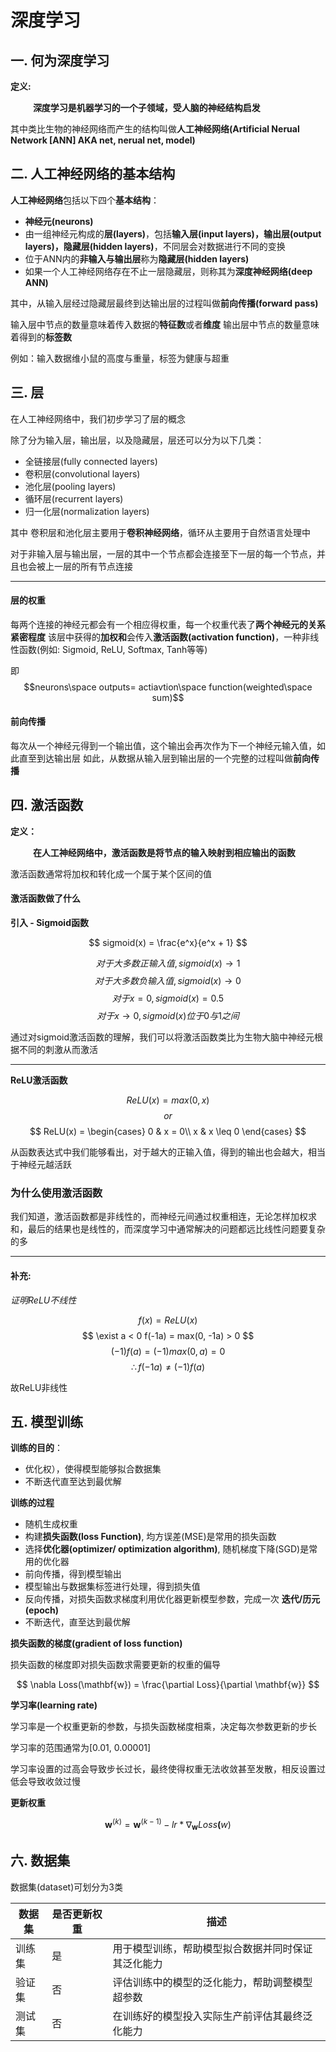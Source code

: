# 深度学习
## 一. 何为深度学习
**定义:**

&emsp; &emsp; **深度学习是机器学习的一个子领域，受人脑的神经结构启发**

其中类比生物的神经网络而产生的结构叫做**人工神经网络(Artificial Nerual Network [ANN] AKA net, nerual net, model)**


## 二. 人工神经网络的基本结构
**人工神经网络**包括以下四个**基本结构**：
- **神经元(neurons)**
- 由一组神经元构成的**层(layers)**，包括**输入层(input layers)，输出层(output layers)，隐藏层(hidden layers)**，不同层会对数据进行不同的变换
- 位于ANN内的**非输入与输出层**称为**隐藏层(hidden layers)**
- 如果一个人工神经网络存在不止一层隐藏层，则称其为**深度神经网络(deep ANN)**

其中，从输入层经过隐藏层最终到达输出层的过程叫做**前向传播(forward pass)**

输入层中节点的数量意味着传入数据的**特征数**或者**维度**
输出层中节点的数量意味着得到的**标签数**

例如：输入数据维小鼠的高度与重量，标签为健康与超重

## 三. 层
在人工神经网络中，我们初步学习了层的概念

除了分为输入层，输出层，以及隐藏层，层还可以分为以下几类：

- 全链接层(fully connected layers)
- 卷积层(convolutional layers)
- 池化层(pooling layers)
- 循环层(recurrent layers)
- 归一化层(normalization layers)

其中 卷积层和池化层主要用于**卷积神经网络**，循环从主要用于自然语言处理中

对于非输入层与输出层，一层的其中一个节点都会连接至下一层的每一个节点，并且也会被上一层的所有节点连接

---
#### 层的权重
每两个连接的神经元都会有一个相应得权重，每一个权重代表了**两个神经元的关系紧密程度**
该层中获得的**加权和**会传入**激活函数(activation function)**，一种非线性函数(例如: Sigmoid, ReLU, Softmax, Tanh等等)

即
$$neurons\space outputs= actiavtion\space function(weighted\space sum)$$

#### 前向传播
每次从一个神经元得到一个输出值，这个输出会再次作为下一个神经元输入值，如此直至到达输出层
如此，从数据从输入层到输出层的一个完整的过程叫做**前向传播**

## 四. 激活函数
**定义：**

&emsp; &emsp; **在人工神经网络中，激活函数是将节点的输入映射到相应输出的函数**

激活函数通常将加权和转化成一个属于某个区间的值

#### 激活函数做了什么
**引入 - Sigmoid函数**

$$
sigmoid(x) = \frac{e^x}{e^x + 1}
$$

$$
对于大多数正输入值, sigmoid(x)\rightarrow 1
$$
$$
对于大多数负输入值, sigmoid(x)\rightarrow 0
$$
$$
对于x = 0, sigmoid(x) = 0.5
$$
$$
对于x \rightarrow 0, sigmoid(x) 位于 0与1之间
$$

通过对sigmoid激活函数的理解，我们可以将激活函数类比为生物大脑中神经元根据不同的刺激从而激活

---
**ReLU激活函数**

$$
ReLU(x) = max(0, x)
$$
$$
or
$$
$$
ReLU(x) = \begin{cases}
0 & x = 0\\
x & x \leq  0
\end{cases}
$$

从函数表达式中我们能够看出，对于越大的正输入值，得到的输出也会越大，相当于神经元越活跃


### 为什么使用激活函数
我们知道，激活函数都是非线性的，而神经元间通过权重相连，无论怎样加权求和，最后的结果也是线性的，而深度学习中通常解决的问题都远比线性问题要复杂的多

---
#### 补充:


$证明 ReLU不线性$

$$
f(x) = ReLU(x)
$$
$$
\exist a < 0
f(-1a) = max(0, -1a) > 0
$$
$$
(-1)f(a) = (-1)max(0, a) = 0
$$
$$
\therefore f(-1a) \neq (-1)f(a)
$$

故ReLU非线性


## 五. 模型训练
**训练的目的**：
- 优化权），使得模型能够拟合数据集
- 不断迭代直至达到最优解

**训练的过程**
- 随机生成权重
- 构建**损失函数(loss Function)**, 均方误差(MSE)是常用的损失函数
- 选择**优化器(optimizer/ optimization algorithm)**, 随机梯度下降(SGD)是常用的优化器
- 前向传播，得到模型输出
- 模型输出与数据集标签进行处理，得到损失值
- 反向传播，对损失函数求梯度利用优化器更新模型参数，完成一次 **迭代/历元(epoch)**
- 不断迭代，直至达到最优解

**损失函数的梯度(gradient of loss function)**

损失函数的梯度即对损失函数求需要更新的权重的偏导

$$
\nabla Loss(\mathbf{w}) = \frac{\partial Loss}{\partial \mathbf{w}}
$$

**学习率(learning rate)**

学习率是一个权重更新的参数，与损失函数梯度相乘，决定每次参数更新的步长

学习率的范围通常为[0.01, 0.00001]

学习率设置的过高会导致步长过长，最终使得权重无法收敛甚至发散，相反设置过低会导致收敛过慢

**更新权重**

$$
\mathbf{w}^{(k)} = \mathbf{w}^{(k-1)} - lr * \nabla_{\mathbf{w}}Loss\mathbf({w})
$$

## 六. 数据集
数据集(dataset)可划分为3类

| 数据集 | 是否更新权重 | 描述 |
| --- | --- | --- |
| 训练集 | 是 | 用于模型训练，帮助模型拟合数据并同时保证其泛化能力 |
| 验证集 | 否 | 评估训练中的模型的泛化能力，帮助调整模型超参数 |
| 测试集 | 否 | 在训练好的模型投入实际生产前评估其最终泛化能力 |